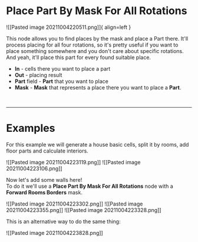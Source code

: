 # **Place Part By Mask For All Rotations**

![[Pasted image 20211004220511.png]]{ align=left }    

This node allows you to find places by the mask and place a Part there. It'll process placing for all four rotations, so it's pretty useful if you want to place something somewhere and you don't care about specific rotations.     
And yeah, it'll place this part for every found suitable place.  


 - **In** - cells there you want to place a part
 - **Out** - placing result
 - **Part** field - **Part** that you want to place
 - **Mask** - **Mask** that represents a place there you want to place a **Part**.


<br />

--------

# Examples
For this example we will generate a house basic cells, split it by rooms, add floor parts and calculate interiors.  

![[Pasted image 20211004223119.png]]
![[Pasted image 20211004223106.png]]

Now let's add some walls here!  
To do it we'll use a **Place Part By Mask For All Rotations** node with a **Forward Rooms Borders** mask.  

![[Pasted image 20211004223302.png]]
![[Pasted image 20211004223355.png]]
![[Pasted image 20211004223328.png]]

This is an alternative way to do the same thing:  

![[Pasted image 20211004223828.png]]